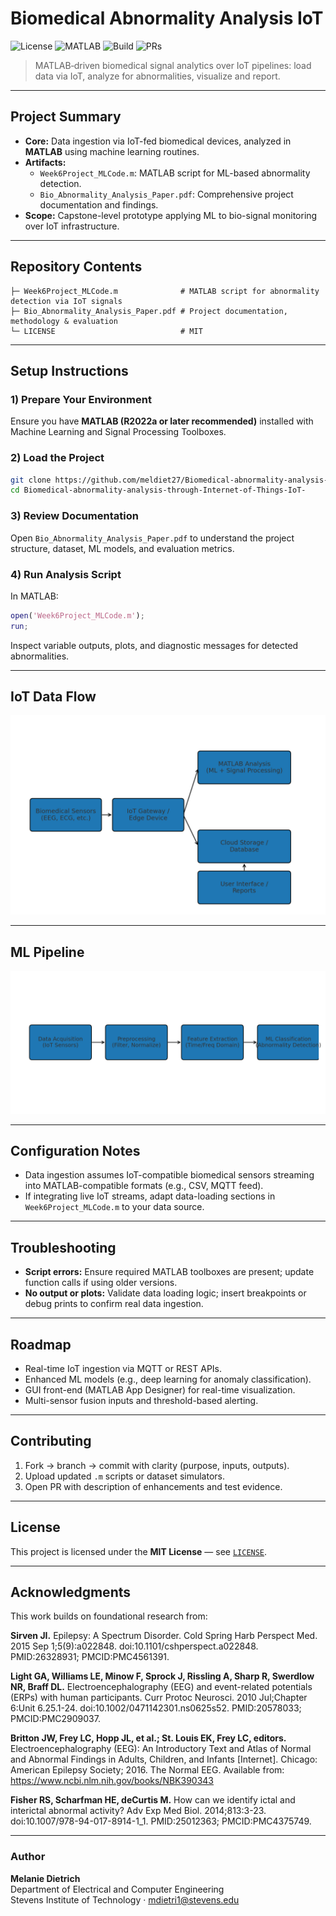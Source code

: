 # Biomedical Abnormality Analysis IoT

![License](https://img.shields.io/badge/License-MIT-black.svg)
![MATLAB](https://img.shields.io/badge/MATLAB-Primary-red.svg)
![Build](https://img.shields.io/badge/Status-Prototype-purple)
![PRs](https://img.shields.io/badge/PRs-welcome-brightgreen)

> MATLAB‑driven biomedical signal analytics over IoT pipelines: load data via IoT, analyze for abnormalities, visualize and report.

---

## Project Summary

- **Core:** Data ingestion via IoT-fed biomedical devices, analyzed in **MATLAB** using machine learning routines.
- **Artifacts:**
  - `Week6Project_MLCode.m`: MATLAB script for ML-based abnormality detection.
  - `Bio_Abnormality_Analysis_Paper.pdf`: Comprehensive project documentation and findings.
- **Scope:** Capstone-level prototype applying ML to bio-signal monitoring over IoT infrastructure.

---

## Repository Contents

```
├─ Week6Project_MLCode.m              # MATLAB script for abnormality detection via IoT signals
├─ Bio_Abnormality_Analysis_Paper.pdf # Project documentation, methodology & evaluation
└─ LICENSE                            # MIT
```

---

## Setup Instructions

### 1) Prepare Your Environment

Ensure you have **MATLAB (R2022a or later recommended)** installed with Machine Learning and Signal Processing Toolboxes.

### 2) Load the Project

```bash
git clone https://github.com/meldiet27/Biomedical-abnormality-analysis-through-Internet-of-Things-IoT-.git
cd Biomedical-abnormality-analysis-through-Internet-of-Things-IoT-
```

### 3) Review Documentation

Open `Bio_Abnormality_Analysis_Paper.pdf` to understand the project structure, dataset, ML models, and evaluation metrics.

### 4) Run Analysis Script

In MATLAB:

```matlab
open('Week6Project_MLCode.m');
run;
```

Inspect variable outputs, plots, and diagnostic messages for detected abnormalities.

---

## IoT Data Flow

![IoT Data Flow](iot_data_flow.png)

---

## ML Pipeline

![ML Pipeline](ml_pipeline.png)

---

## Configuration Notes

- Data ingestion assumes IoT-compatible biomedical sensors streaming into MATLAB-compatible formats (e.g., CSV, MQTT feed).
- If integrating live IoT streams, adapt data-loading sections in `Week6Project_MLCode.m` to your data source.

---

## Troubleshooting

- **Script errors:** Ensure required MATLAB toolboxes are present; update function calls if using older versions.
- **No output or plots:** Validate data loading logic; insert breakpoints or debug prints to confirm real data ingestion.

---

## Roadmap

- Real-time IoT ingestion via MQTT or REST APIs.
- Enhanced ML models (e.g., deep learning for anomaly classification).
- GUI front-end (MATLAB App Designer) for real-time visualization.
- Multi-sensor fusion inputs and threshold-based alerting.

---

## Contributing

1. Fork → branch → commit with clarity (purpose, inputs, outputs).
2. Upload updated `.m` scripts or dataset simulators.
3. Open PR with description of enhancements and test evidence.

---

## License

This project is licensed under the **MIT License** — see [`LICENSE`](LICENSE).

---

## Acknowledgments

This work builds on foundational research from:

**Sirven JI.** Epilepsy: A Spectrum Disorder. Cold Spring Harb Perspect Med. 2015 Sep 1;5(9):a022848. doi:10.1101/cshperspect.a022848. PMID:26328931; PMCID:PMC4561391.

**Light GA, Williams LE, Minow F, Sprock J, Rissling A, Sharp R, Swerdlow NR, Braff DL.** Electroencephalography (EEG) and event-related potentials (ERPs) with human participants. Curr Protoc Neurosci. 2010 Jul;Chapter 6:Unit 6.25.1-24. doi:10.1002/0471142301.ns0625s52. PMID:20578033; PMCID:PMC2909037.

**Britton JW, Frey LC, Hopp JL, et al.; St. Louis EK, Frey LC, editors.** Electroencephalography (EEG): An Introductory Text and Atlas of Normal and Abnormal Findings in Adults, Children, and Infants [Internet]. Chicago: American Epilepsy Society; 2016. The Normal EEG. Available from: https://www.ncbi.nlm.nih.gov/books/NBK390343

**Fisher RS, Scharfman HE, deCurtis M.** How can we identify ictal and interictal abnormal activity? Adv Exp Med Biol. 2014;813:3-23. doi:10.1007/978-94-017-8914-1_1. PMID:25012363; PMCID:PMC4375749.

---
### Author

**Melanie Dietrich**  
Department of Electrical and Computer Engineering  
Stevens Institute of Technology · mdietri1@stevens.edu
